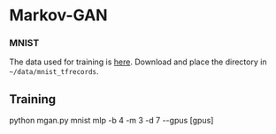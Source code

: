 # Markov-GAN

### MNIST
  The data used for training is [here](https://drive.google.com/open?id=0B0LzoDno7qkJdDluZW5DSnpyWTg).
  Download and place the directory in `~/data/mnist_tfrecords`.
## Training   
   python mgan.py mnist mlp -b 4 -m 3 -d 7 --gpus [gpus]
